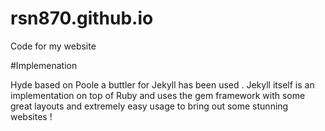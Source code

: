 # rsn870.github.io

Code for my website

#Implemenation

Hyde based on Poole a buttler for Jekyll has been used . Jekyll itself is an implementation on top of Ruby
and uses the gem framework with some great layouts and extremely easy usage to bring out some stunning websites !
